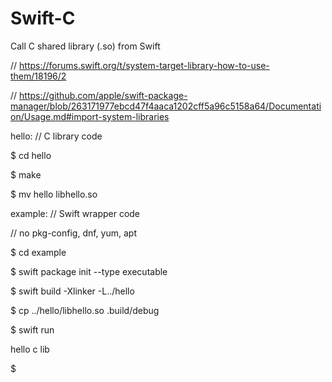 # Swift-C
Call C shared library (.so) from Swift

// https://forums.swift.org/t/system-target-library-how-to-use-them/18196/2

// https://github.com/apple/swift-package-manager/blob/263171977ebcd47f4aaca1202cff5a96c5158a64/Documentation/Usage.md#import-system-libraries

hello:  // C library code

$ cd hello

$ make

$ mv hello libhello.so

example:  // Swift wrapper code

// no pkg-config, dnf, yum, apt

$ cd example

$ swift package init --type executable

$ swift build -Xlinker -L../hello

$ cp ../hello/libhello.so .build/debug

$ swift run

hello c lib

$
